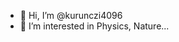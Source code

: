 - 👋 Hi, I’m @kurunczi4096
- 👀 I’m interested in Physics, Nature...

<!---
kurunczi4096/kurunczi4096 is a ✨ special ✨ repository because its `README.md` (this file) appears on your GitHub profile.
You can click the Preview link to take a look at your changes.
--->
